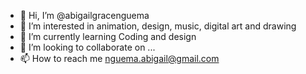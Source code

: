 - 👋 Hi, I’m @abigailgracenguema
- 👀 I’m interested in animation, design, music, digital art and drawing 
- 🌱 I’m currently learning Coding and design
- 💞️ I’m looking to collaborate on ...
- 📫 How to reach me nguema.abigail@gmail.com 

<!---
abigailgracenguema/abigailgracenguema is a ✨ special ✨ repository because its `README.md` (this file) appears on your GitHub profile.
You can click the Preview link to take a look at your changes.
--->
